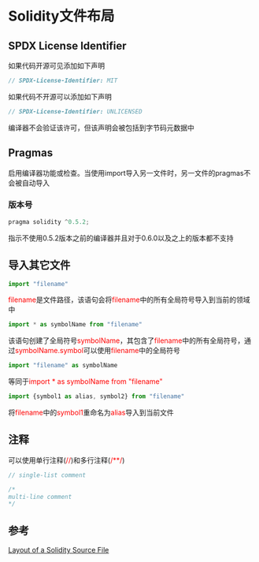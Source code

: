 # Solidity文件布局

## SPDX License Identifier

如果代码开源可见添加如下声明

```js
// SPDX-License-Identifier: MIT
```

如果代码不开源可以添加如下声明

```js
// SPDX-License-Identifier: UNLICENSED
```

编译器不会验证该许可，但该声明会被包括到字节码元数据中

## Pragmas

启用编译器功能或检查。当使用import导入另一文件时，另一文件的pragmas不会被自动导入

### 版本号

```js
pragma solidity ^0.5.2;
```

指示不使用0.5.2版本之前的编译器并且对于0.6.0以及之上的版本都不支持

## 导入其它文件

```js
import "filename"
```

<font color='red'>filename</font>是文件路径，该语句会将<font color='red'>filename</font>中的所有全局符号导入到当前的领域中

```js
import * as symbolName from "filename"
```

该语句创建了全局符号<font color='red'>symbolName</font>，其包含了<font color='red'>filename</font>中的所有全局符号，通过<font color='red'>symbolName.symbol</font>可以使用<font color='red'>filename</font>中的全局符号

```js
import "filename" as symbolName
```

等同于<font color='red'>import * as symbolName from "filename"</font>

```js
import {symbol1 as alias, symbol2} from "filename"
```

将<font color='red'>filename</font>中的<font color='red'>symbol1</font>重命名为<font color='red'>alias</font>导入到当前文件

## 注释

可以使用单行注释(<font color='red'>//</font>)和多行注释(<font color='red'>/**/</font>)

```js
// single-list comment

/*
multi-line comment
*/
```

## 参考

[Layout of a Solidity Source File](https://docs.soliditylang.org/en/develop/layout-of-source-files.html)

